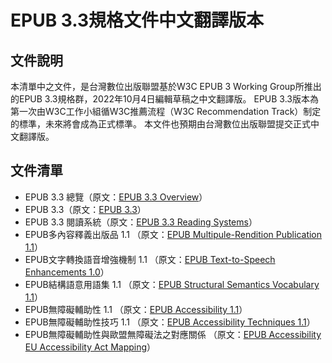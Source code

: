 # EPUB 3.3規格文件中文翻譯版本

## 文件說明

本清單中之文件，是台灣數位出版聯盟基於W3C EPUB 3 Working Group所推出的EPUB 3.3規格群，2022年10月4日編輯草稿之中文翻譯版。
EPUB 3.3版本為第一次由W3C工作小組循W3C推薦流程（W3C Recommendation Track）制定的標準，未來將會成為正式標準。
本文件也預期由台灣數位出版聯盟提交正式中文翻譯版。

## 文件清單

- EPUB 3.3 總覽（原文：[EPUB 3.3 Overview](https://w3c.github.io/epub-specs/epub33/overview/)）
- EPUB 3.3（原文：[EPUB 3.3](https://w3c.github.io/epub-specs/epub33/core/)）
- EPUB 3.3 閱讀系統（原文：[EPUB 3.3 Reading Systems](https://w3c.github.io/epub-specs/epub33/rs/)）
- EPUB多內容釋義出版品 1.1 （原文：[EPUB Multipule-Rendition Publication 1.1](https://w3c.github.io/epub-specs/epub33/multi-rend/)）
- EPUB文字轉換語音增強機制 1.1 （原文：[EPUB Text-to-Speech Enhancements 1.0](https://www.w3.org/TR/epub-tts-10/)）
- EPUB結構語意用語集 1.1 （原文：[EPUB Structural Semantics Vocabulary 1.1](https://www.w3.org/TR/epub-ssv-11/)）
- EPUB無障礙輔助性 1.1 （原文：[EPUB Accessibility 1.1](https://w3c.github.io/epub-specs/epub33/a11y/)）
- EPUB無障礙輔助性技巧 1.1 （原文：[EPUB Accessibility Techniques 1.1](https://w3c.github.io/epub-specs/epub33/a11y-tech/)）
- EPUB無障礙輔助性與歐盟無障礙法之對應關係 （原文：[EPUB Accessibility EU Accessibility Act Mapping](https://www.w3.org/TR/epub-a11y-eaa-mapping/)）
